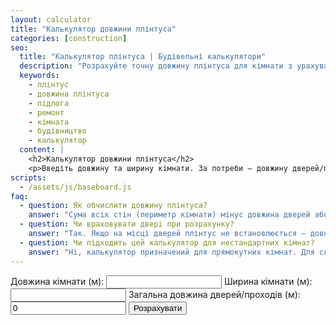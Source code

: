 ```yaml
---
layout: calculator
title: "Калькулятор довжини плінтуса"
categories: [construction]
seo:
  title: "Калькулятор плінтуса | Будівельні калькулятори"
  description: "Розрахуйте точну довжину плінтуса для кімнати з урахуванням дверей. Зручно для планування ремонту."
  keywords:
    - плінтус
    - довжина плінтуса
    - підлога
    - ремонт
    - кімната
    - будівництво
    - калькулятор
  content: |
    <h2>Калькулятор довжини плінтуса</h2>
    <p>Введіть довжину та ширину кімнати. За потреби — довжину дверей/проходів, які не потребують плінтуса. Калькулятор покаже точну довжину плінтуса, яку слід придбати.</p>
scripts:
  - /assets/js/baseboard.js
faq:
  - question: Як обчислити довжину плінтуса?
    answer: "Сума всіх стін (периметр кімнати) мінус довжина дверей або інших отворів, де плінтус не потрібен."
  - question: Чи враховувати двері при розрахунку?
    answer: "Так. Якщо на місці дверей плінтус не встановлюється — довжину дверей потрібно відняти."
  - question: Чи підходить цей калькулятор для нестандартних кімнат?
    answer: "Ні, калькулятор призначений для прямокутних кімнат. Для складніших форм краще вимірювати периметр вручну."
---
```


<form id="baseboard-form" autocomplete="off">
  <label>
    Довжина кімнати (м):
    <input type="number" id="baseboard-length" min="0" step="any" required>
  </label>
  <label>
    Ширина кімнати (м):
    <input type="number" id="baseboard-width" min="0" step="any" required>
  </label>
  <label>
    Загальна довжина дверей/проходів (м):
    <input type="number" id="baseboard-doors" min="0" step="any" value="0">
  </label>
  <button type="submit">Розрахувати</button>
</form>
<div id="baseboard-result" class="result"></div>
